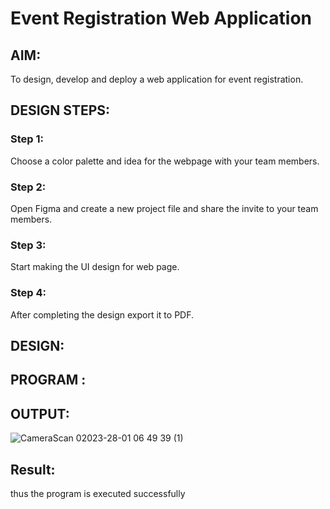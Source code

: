 # Event Registration Web Application

## AIM:
To design, develop and deploy a web application for event registration.

## DESIGN STEPS:

### Step 1:
Choose a color palette and idea for the webpage with your team members.

### Step 2:
Open Figma and create a new project file and share the invite to your team members.

### Step 3:
Start making the UI design for web page.

### Step 4:
After completing the design export it to PDF.

## DESIGN:

## PROGRAM :

## OUTPUT:
![CameraScan 02023-28-01 06 49 39 (1)](https://user-images.githubusercontent.com/119288183/215273114-6d92fe31-d91f-499b-b346-d2aa45bf3c24.jpg)


## Result:
thus the program is executed successfully
